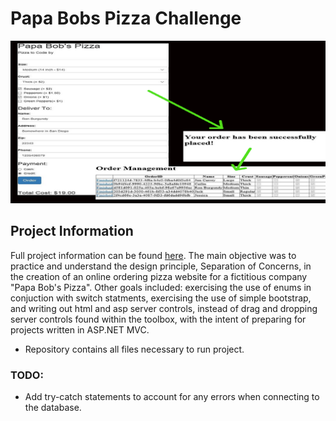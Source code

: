 [//]: # (Image References)
[image 0]: ./Screenshots/PapaBobPizzaScreenshot.png

# Papa Bobs Pizza Challenge
![before and after][image 0]<br/>


## Project Information
Full project information can be found [here](./PapaBobsPizzaChallengeRequirements.txt). The main objective was to practice and understand the design principle, Separation of Concerns, in the creation of an online ordering pizza website for a fictitious company "Papa Bob's Pizza". Other goals included: exercising the use of enums in conjuction with switch statments, exercising the use of simple bootstrap, and writing out html and asp server controls, instead of drag and dropping server controls found within the toolbox, with the intent of preparing for projects written in ASP.NET MVC.


* Repository contains all files necessary to run project.

### TODO:
* Add try-catch statements to account for any errors when connecting to the database.
